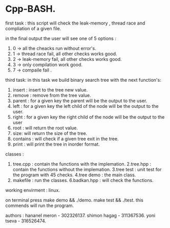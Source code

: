 # Cpp-BASH.
first task :
this script will check the leak-memory , thread race and compliation of a given file.

in the final output the user will see one of 5 options :
1. 0 -> all the cheacks run without error's.
2. 1 -> thread race fail, all other checks works good.
3. 2 -> leak-memory fail, all other checks works good.
4. 3 -> only compilation work good.
5. 7 -> compaile fail . 

third task:
in this task we build binary search tree with the next function's:
1. insert : insert to the tree new value.
2. remove : remove from the tree value.
3. parent : for a given key the parent will be the output to the user.
4. left : for a given key the left child of the node will be the output to the user.
5. right : for a given key the right child of the node will be the output to the user
6. root : will return the root value.
7. size: will return the size of the tree.
8. contains : will check if a given tree exit in the tree.
9. print : will print the tree in inorder format.

classes :
1. tree.cpp : contain the functions with the implemation.
2.tree.hpp : contain the functions without the implemation.
3.tree test : unit test for the program with 45 checks.
4.tree demo : the main class.
5. makefile : run the classes.
6.badkan.hpp : will check the functions.

working envirment : linux.

on terminal press make demo && ./demo.
                  make test && ./test.
                  this commends will run the program.
                  
                  

authors : hananel meron - 302326137.
          shimon hagag - 311367536.
          yoni tseva - 316526474.
